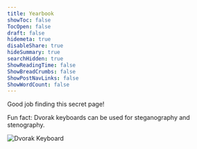 ```yaml
---
title: Yearbook
showToc: false
TocOpen: false
draft: false
hidemeta: true
disableShare: true
hideSummary: true
searchHidden: true
ShowReadingTime: false
ShowBreadCrumbs: false
ShowPostNavLinks: false
ShowWordCount: false
---
```


Good job finding this secret page!

Fun fact: Dvorak keyboards can be used for steganography and stenography.

![Dvorak Keyboard](/dvorak.png)


